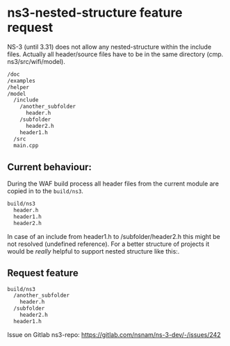 # ns3-nested-structure feature request

NS-3 (until 3.31) does not allow any nested-structure within the include files. Actually all header/source files have to be in the same directory (cmp. ns3/src/wifi/model). 

```bash
/doc
/examples
/helper
/model
  /include
    /another_subfolder
      header.h
    /subfolder
      header2.h
    header1.h
  /src
  main.cpp
```

## Current behaviour:
During the WAF build process all header files from the current module are copied in to the `build/ns3`. 
```bash
build/ns3
  header.h
  header1.h
  header2.h
```

In case of an include from header1.h to /subfolder/header2.h this might be not resolved (undefined reference). For a better structure of projects it would be *really* helpful to support nested structure like this:.

## Request feature
```bash
build/ns3
  /another_subfolder
    header.h
  /subfolder
    header2.h
  header1.h
```

Issue on Gitlab ns3-repo: https://gitlab.com/nsnam/ns-3-dev/-/issues/242
